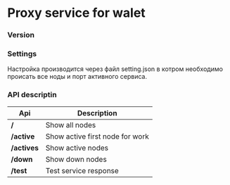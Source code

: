 # Proxy service for walet
### Version

### Settings
Настройка производится через файл setting.json
в котром необходимо происать все ноды и порт активного сервиса.


### API descriptin


|Api|Description|
|---|---|
|**/**| Show all nodes
|**/active**|Show active first node for work 
|**/actives**| Show active nodes 
|**/down**| Show down nodes 
|**/test**| Test service response 


